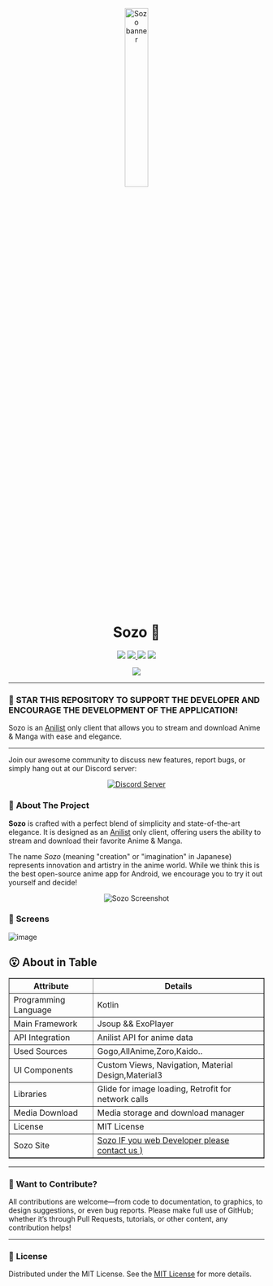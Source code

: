 <p align="center">
<a href="https://sozo.framer.website/">
   <img src="https://github.com/user-attachments/assets/bb1dd6b2-e41f-4fb5-b3db-a550bb6e5608" alt="Sozo banner" width="30%">
</a>
</p>

<p align="center">
   <h1 align="center"><strong>Sozo</strong> 🌟</h1>
</p>

<p align="center">
   <img src="https://img.shields.io/badge/platforms-android-blueviolet?style=for-the-badge"/>
   <a href="https://github.com/Sozo-app/Sozo/releases">
      <img src="https://img.shields.io/github/downloads/Sozo-app/Sozo/total?color=%233DDC84&logo=android&logoColor=%23fff&style=for-the-badge">
   </a>
      <a href="https://discord.gg/n22URhYvMR"><img src="https://img.shields.io/badge/Discord-7289DA?style=for-the-badge&logo=discord&logoColor=white"></a>
   <a href="https://telegram.me/sozoapp">
      <img src="https://img.shields.io/badge/Telegram-2CA5E0?style=for-the-badge&logo=telegram&logoColor=white">
   </a>
</p>

<p align="center">
   <a href="https://www.buymeacoffee.com/chihaku">
      <img src="https://img.buymeacoffee.com/button-api/?text=Buy me a coffee&emoji=&slug=chihaku&button_colour=FFDD00&font_colour=030201&font_family=Poppins&outline_colour=000000&coffee_colour=ffffff" />
   </a>
</p>

---

### 🚀 **STAR THIS REPOSITORY TO SUPPORT THE DEVELOPER AND ENCOURAGE THE DEVELOPMENT OF THE APPLICATION!**

Sozo is an [Anilist](https://anilist.co/) only client that allows you to stream and download Anime & Manga with ease and elegance.

---
Join our awesome community to discuss new features, report bugs, or simply hang out at our Discord server:

<p align="center">
   <a href="https://discord.gg/n22URhYvMR">
      <img src="https://invidget.switchblade.xyz/n22URhYvMR" alt="Discord Server">
   </a>
</p>



### 📖 **About The Project**

<p><strong>Sozo</strong> is crafted with a perfect blend of simplicity and state-of-the-art elegance. It is designed as an <a href="https://anilist.co/">Anilist</a> only client, offering users the ability to stream and download their favorite Anime & Manga.</p>
<p>The name <i>Sozo</i> (meaning "creation" or "imagination" in Japanese) represents innovation and artistry in the anime world. While we think this is the best open-source anime app for Android, we encourage you to try it out yourself and decide!</p>

<p align="center">
   <img src="https://github.com/user-attachments/assets/e9ec70f4-2ec4-4946-bd26-900510864f29" alt="Sozo Screenshot">
</p>

### 📖 **Screens**

![image](https://github.com/user-attachments/assets/7bb806cc-b1bc-467b-bf76-c2664b90a8d6)

## 😮 **About in Table**
  <table border="1" cellpadding="10" cellspacing="0">
        <tr>
            <th>Attribute</th>
            <th>Details</th>
        </tr>
        <tr>
            <td>Programming Language</td>
            <td>Kotlin</td>
        </tr>
        <tr>
            <td>Main Framework</td>
            <td>Jsoup && ExoPlayer</td>
        </tr>
        <tr>
            <td>API Integration</td>
            <td>Anilist API for anime data</td>
        </tr>
     <tr>
        <td>Used Sources</td>
        <td>Gogo,AllAnime,Zoro,Kaido..</td>
     </tr>
        <tr>
            <td>UI Components</td>
            <td>Custom Views, Navigation, Material Design,Material3</td>
        </tr>
        <tr>
            <td>Libraries</td>
            <td>Glide for image loading, Retrofit for network calls</td>
        </tr>
        <tr>
            <td>Media Download</td>
            <td>Media storage and download manager</td>
        </tr>
        <tr>
            <td>License</td>
            <td>MIT License</td>
        </tr>
        <tr>
            <td>Sozo Site</td>
            <td><a href="https://sozo.framer.website">Sozo IF you web Developer please contact us ) </a></td>
        </tr>
    </table>

---

### 🤝 **Want to Contribute?**

All contributions are welcome—from code to documentation, to graphics, to design suggestions, or even bug reports. Please make full use of GitHub; whether it’s through Pull Requests, tutorials, or other content, any contribution helps!

---

### 📜 **License**

Distributed under the MIT License. See the [MIT License](https://opensource.org/licenses/MIT) for more details.
